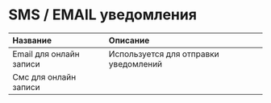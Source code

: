 # SMS / EMAIL уведомления

| Название | Описание |
|:-|:-|
|Email для онлайн записи|Используется для отправки уведомлений|
|Смс для онлайн записи||
